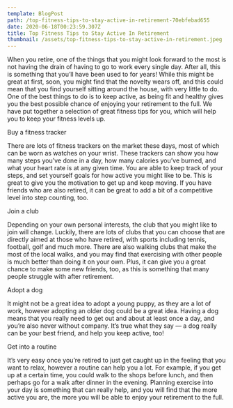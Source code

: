```yaml
---
template: BlogPost
path: /top-fitness-tips-to-stay-active-in-retirement-70ebfebad655
date: 2020-06-18T00:23:59.307Z
title: Top Fitness Tips to Stay Active In Retirement
thumbnail: /assets/top-fitness-tips-to-stay-active-in-retirement.jpeg
---
```

<!--StartFragment-->

When you retire, one of the things that you might look forward to the most is not having the drain of having to go to work every single day. After all, this is something that you’ll have been used to for years! While this might be great at first, soon, you might find that the novelty wears off, and this could mean that you find yourself sitting around the house, with very little to do. One of the best things to do is to keep active, as being fit and healthy gives you the best possible chance of enjoying your retirement to the full. We have put together a selection of great fitness tips for you, which will help you to keep your fitness levels up.

Buy a fitness tracker

There are lots of fitness trackers on the market these days, most of which can be worn as watches on your wrist. These trackers can show you how many steps you’ve done in a day, how many calories you’ve burned, and what your heart rate is at any given time. You are able to keep track of your steps, and set yourself goals for how active you might like to be. This is great to give you the motivation to get up and keep moving. If you have friends who are also retired, it can be great to add a bit of a competitive level into step counting, too.

Join a club

Depending on your own personal interests, the club that you might like to join will change. Luckily, there are lots of clubs that you can choose that are directly aimed at those who have retired, with sports including tennis, football, golf and much more. There are also walking clubs that make the most of the local walks, and you may find that exercising with other people is much better than doing it on your own. Plus, it can give you a great chance to make some new friends, too, as this is something that many people struggle with after retirement.

Adopt a dog

It might not be a great idea to adopt a young puppy, as they are a lot of work, however adopting an older dog could be a great idea. Having a dog means that you really need to get out and about at least once a day, and you’re also never without company. It’s true what they say — a dog really can be your best friend, and help you keep active, too!

Get into a routine

It’s very easy once you’re retired to just get caught up in the feeling that you want to relax, however a routine can help you a lot. For example, if you get up at a certain time, you could walk to the shops before lunch, and then perhaps go for a walk after dinner in the evening. Planning exercise into your day is something that can really help, and you will find that the more active you are, the more you will be able to enjoy your retirement to the full.

<!--EndFragment-->
